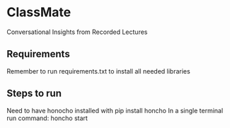 # ClassMate
Conversational Insights from Recorded Lectures

## Requirements
Remember to run requirements.txt to install all needed libraries

## Steps to run
Need to have honocho installed with pip install honcho
In a single terminal run command: honcho start